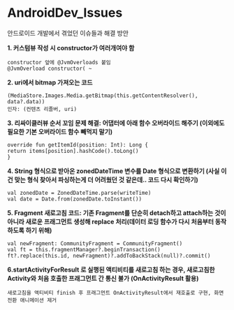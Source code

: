 # AndroidDev_Issues
안드로이드 개발에서 겪었던 이슈들과 해결 방안


**1. 커스텀뷰 작성 시 constructor가 여러개여야 함**  
```
constructor 앞에 @JvmOverloads 붙임  
@JvmOverload constructor( ~  
```   
   

**2. uri에서 bitmap 가져오는 코드** 
```
(MediaStore.Images.Media.getBitmap(this.getContentResolver(), data?.data))  
인자: (컨텐츠 리졸버, uri)
```
         
      
**3. 리싸이클러뷰 순서 꼬임 문제 해결: 어댑터에 아래 함수 오버라이드 해주기 (이외에도 필요한 기본 오버라이드 함수 빼먹지 말기)**
```
override fun getItemId(position: Int): Long {  
return items[position].hashCode().toLong()  
} 
```      
      

**4. String 형식으로 받아온 zonedDateTime 변수를 Date 형식으로 변환하기 (사실 이건 맞는 형식 찾아서 파싱하는게 더 어려웠던 것 같은데.. 코드 다시 확인하기)**
```
val zonedDate = ZonedDateTime.parse(writeTime)  
val date = Date.from(zonedDate.toInstant())
```
      
   
**5. Fragment 새로고침 코드: 기존 Fragment를 단순히 detach하고 attach하는 것이 아니라 새로운 프래그먼트 생성해 replace 처리(데이터 로딩 함수가 다시 처음부터 동작하도록 하기 위해)**
```
val newFragment: CommunityFragment = CommunityFragment()  
val ft = this.fragmentManager?.beginTransaction()  
ft?.replace(this.id, newFragment)?.addToBackStack(null)?.commit()  
```
      
     
 **6.startActivityForResult 로 실행된 액티비티를 새로고침 하는 경우, 새로고침한 Activity와 처음 호출한 프래그먼트 간 통신 불가 (OnActivityResult 활용)**   
```
새로고침을 액티비티 finish 후 프래그먼트 OnActivityResult에서 재호출로 구현, 화면전환 애니메이션 제거  
```
